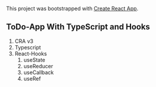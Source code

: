 This project was bootstrapped with [Create React App](https://github.com/facebook/create-react-app).

## ToDo-App With TypeScript and Hooks
1. CRA v3
2. Typescript
3. React-Hooks
   1. useState
   2. useReducer
   3. useCallback
   4. useRef
